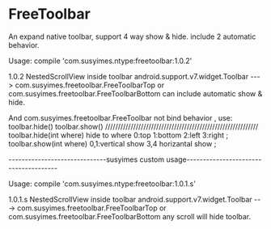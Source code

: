 # FreeToolbar
An expand native toolbar, support 4 way show &amp; hide. include 2 automatic behavior.


Usage:
compile 'com.susyimes.ntype:freetoolbar:1.0.2'


1.0.2
NestedScrollView inside toolbar
android.support.v7.widget.Toolbar  --->  com.susyimes.freetoolbar.FreeToolbarTop  or com.susyimes.freetoolbar.FreeToolbarBottom
can include automatic show & hide.



And com.susyimes.freetoolbar.FreeToolbar not bind behavior ,
use:
toolbar.hide()
toolbar.show()
////////////////////////////////////////////////////////////
toolbar.hide(int where)  hide to where  0:top 1:bottom 2:left 3:right  ;
toolbar.show(int where)  0,1:vertical show  3,4 horizantal show ;




------------------------------susyimes custom usage--------------------------------------

Usage:
compile 'com.susyimes.ntype:freetoolbar:1.0.1.s'


1.0.1.s
NestedScrollView inside toolbar
android.support.v7.widget.Toolbar  --->  com.susyimes.freetoolbar.FreeToolbarTop  or com.susyimes.freetoolbar.FreeToolbarBottom
any scroll will hide toolbar. 


